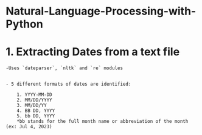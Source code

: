 # Natural-Language-Processing-with-Python


# 1. Extracting Dates from a text file
    -Uses `dateparser`, `nltk` and `re` modules 
    
    
    - 5 different formats of dates are identified: 
            
        1. YYYY-MM-DD 
        2. MM/DD/YYYY
        3. MM/DD/YY
        4. BB DD, YYYY
        5. bb DD, YYYY 
        *bb stands for the full month name or abbreviation of the month (ex: Jul 4, 2023)
    
